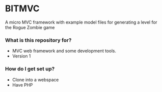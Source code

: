 # BITMVC

A micro MVC framework with example model files for generating a level for the Rogue Zombie game

### What is this repository for? ###

* MVC web framework and some development tools.
* Version 1

### How do I get set up? ###

* Clone into a webspace
* Have PHP
